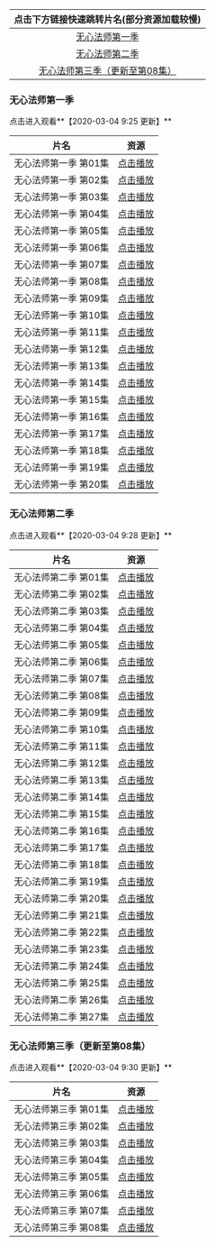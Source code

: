 | **点击下方链接快速跳转片名(部分资源加载较慢)** |
| :--------------------------: |
| [无心法师第一季](#无心法师第一季)       |
| [无心法师第二季](#无心法师第二季)       |
| [无心法师第三季（更新至第08集）](#无心法师第三季（更新至第08集）)       |

### 无心法师第一季

点击进入观看**【2020-03-04 9:25 更新】**

| 片名              |                             资源                              |
| :---------------: | :-----------------------------------------------------------: |
| 无心法师第一季 第01集 | [点击播放](https://www.gentaji.com/share/y9BecCeTeiv48HUp) |
| 无心法师第一季 第02集 | [点击播放](https://www.gentaji.com/share/O08E2ciuS7nKrnxm) |
| 无心法师第一季 第03集 | [点击播放](https://www.gentaji.com/share/zRDhziYLTZLvfAJg) |
| 无心法师第一季 第04集 | [点击播放](https://www.gentaji.com/share/ymCzC5GLROm1zVWY) |
| 无心法师第一季 第05集 | [点击播放](https://www.gentaji.com/share/y2CFs4xjogZmLYjh) |
| 无心法师第一季 第06集 | [点击播放](https://www.gentaji.com/share/m93masO7IbIWv9N7) |
| 无心法师第一季 第07集 | [点击播放](https://www.gentaji.com/share/Dm5zYopjSlRtOFT9) |
| 无心法师第一季 第08集 | [点击播放](https://www.gentaji.com/share/gOoQna1VHyHHjzul) |
| 无心法师第一季 第09集 | [点击播放](https://www.gentaji.com/share/Mtb2krYTli078LKc) |
| 无心法师第一季 第10集 | [点击播放](https://www.gentaji.com/share/IdisUI8DUuhpryJ5) |
| 无心法师第一季 第11集 | [点击播放](https://www.gentaji.com/share/zem08IXUX2aDai5l) |
| 无心法师第一季 第12集 | [点击播放](https://www.gentaji.com/share/xMfHjcSJPPJHlbmz) |
| 无心法师第一季 第13集 | [点击播放](https://www.gentaji.com/share/6sq2hekzqDXQMH30) |
| 无心法师第一季 第14集 | [点击播放](https://www.gentaji.com/share/Le8UQOb7DP3mOby7) |
| 无心法师第一季 第15集 | [点击播放](https://www.gentaji.com/share/DxpxU9UHcMavNX3c) |
| 无心法师第一季 第16集 | [点击播放](https://www.gentaji.com/share/wNGtwDZsmnQiGp7X) |
| 无心法师第一季 第17集 | [点击播放](https://www.gentaji.com/share/nGvLjbZKuu6eHSL5) |
| 无心法师第一季 第18集 | [点击播放](https://www.gentaji.com/share/BQ27R029dAAixM66) |
| 无心法师第一季 第19集 | [点击播放](https://www.gentaji.com/share/WHHO9cUWCKeQzKry) |
| 无心法师第一季 第20集 | [点击播放](https://www.gentaji.com/share/6x24YRoYITNO6Jj3) |

### 无心法师第二季

点击进入观看**【2020-03-04 9:28 更新】**

| 片名              |                             资源                              |
| :---------------: | :-----------------------------------------------------------: |
| 无心法师第二季 第01集 | [点击播放](https://www.mzy2000.com/share/aeIXIkY2mYYb82vB) |
| 无心法师第二季 第02集 | [点击播放](https://www.mzy2000.com/share/KmptnVUZhVoUUPlk) |
| 无心法师第二季 第03集 | [点击播放](https://www.mzy2000.com/share/OVkbtIUf3nUWAjYH) |
| 无心法师第二季 第04集 | [点击播放](https://www.mzy2000.com/share/5HiwCfOK9B3GxCQY) |
| 无心法师第二季 第05集 | [点击播放](https://www.mzy2000.com/share/SRp1Kn60EHfPzrQP) |
| 无心法师第二季 第06集 | [点击播放](https://www.mzy2000.com/share/hT0P2nUsI8cLe0EL) |
| 无心法师第二季 第07集 | [点击播放](https://www.mzy2000.com/share/4tIhByWXA5v09rkk) |
| 无心法师第二季 第08集 | [点击播放](https://www.mzy2000.com/share/LPMT1CgbQ5sxeEmg) |
| 无心法师第二季 第09集 | [点击播放](https://www.mzy2000.com/share/X3PhF0khK9sLbCEY) |
| 无心法师第二季 第10集 | [点击播放](https://www.mzy2000.com/share/ubV4bfXIjtCuukB7) |
| 无心法师第二季 第11集 | [点击播放](https://www.mzy2000.com/share/XVB9rrzPC1kdlSAA) |
| 无心法师第二季 第12集 | [点击播放](https://www.mzy2000.com/share/UTO2EiNBG0lYXwHv) |
| 无心法师第二季 第13集 | [点击播放](https://www.mzy2000.com/share/Y21eHPiUtkYUVnOK) |
| 无心法师第二季 第14集 | [点击播放](https://www.mzy2000.com/share/dCb0s2mznLbLiIjX) |
| 无心法师第二季 第15集 | [点击播放](https://www.mzy2000.com/share/OfdcuE2rSwNFfarI) |
| 无心法师第二季 第16集 | [点击播放](https://www.mzy2000.com/share/imNrQ4CWFPPlYmpy) |
| 无心法师第二季 第17集 | [点击播放](https://www.mzy2000.com/share/2QAn2vwBaG2uu2nD) |
| 无心法师第二季 第18集 | [点击播放](https://www.mzy2000.com/share/qIF3vip5BkeZsjnc) |
| 无心法师第二季 第19集 | [点击播放](https://www.mzy2000.com/share/dybIzs6d5atPgTcC) |
| 无心法师第二季 第20集 | [点击播放](https://www.mzy2000.com/share/UDA0DD3Df8BJTitC) |
| 无心法师第二季 第21集 | [点击播放](https://www.mzy2000.com/share/Zqsck3p5B9jtWFqQ) |
| 无心法师第二季 第22集 | [点击播放](https://www.mzy2000.com/share/l61loWY8XP8EJ4UM) |
| 无心法师第二季 第23集 | [点击播放](https://www.mzy2000.com/share/JfbJDTbfKlYhRWHo) |
| 无心法师第二季 第24集 | [点击播放](https://www.mzy2000.com/share/j0hDuQwBhskbet8g) |
| 无心法师第二季 第25集 | [点击播放](https://www.mzy2000.com/share/M3DZFbSKtEfqHbC8) |
| 无心法师第二季 第26集 | [点击播放](https://www.mzy2000.com/share/u5akD8316rQFWGBv) |
| 无心法师第二季 第27集 | [点击播放](https://www.mzy2000.com/share/wuFatFnifVIwBWj7) |

### 无心法师第三季（更新至第08集）

点击进入观看**【2020-03-04 9:30 更新】**

| 片名              |                             资源                              |
| :---------------: | :-----------------------------------------------------------: |
| 无心法师第三季 第01集 | [点击播放](https://www.gentaji.com/share/KTqflBRtrDk2uQC8)|
| 无心法师第三季 第02集 | [点击播放](https://www.gentaji.com/share/N437hBWGbhxqSvgS)|
| 无心法师第三季 第03集 | [点击播放](https://www.gentaji.com/share/qbV2eXIE9Bp5KoXC)|
| 无心法师第三季 第04集 | [点击播放](https://www.gentaji.com/share/zlByXjQF74vr5oz1)|
| 无心法师第三季 第05集 | [点击播放](https://www.gentaji.com/share/GbMKiyg54xGxuImm)|
| 无心法师第三季 第06集 | [点击播放](https://www.gentaji.com/share/M7A83npZRjGT3Kkv)|
| 无心法师第三季 第07集 | [点击播放](https://www.gentaji.com/share/VqpUHpjUQIv8CFQd)|
| 无心法师第三季 第08集 | [点击播放](https://www.gentaji.com/share/cwWj6VCf8wqZ6NQi)|
